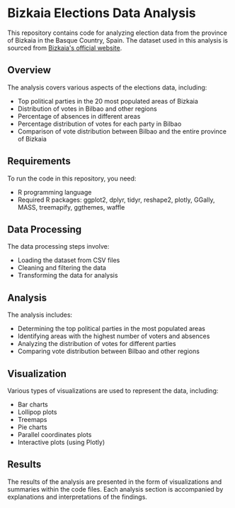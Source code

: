 # Bizkaia Elections Data Analysis

This repository contains code for analyzing election data from the province of Bizkaia in the Basque Country, Spain. The dataset used in this analysis is sourced from [Bizkaia's official website](https://apli.bizkaia.eus/apps/seguru/el23/es).

## Overview

The analysis covers various aspects of the elections data, including:

- Top political parties in the 20 most populated areas of Bizkaia
- Distribution of votes in Bilbao and other regions
- Percentage of absences in different areas
- Percentage distribution of votes for each party in Bilbao
- Comparison of vote distribution between Bilbao and the entire province of Bizkaia

## Requirements

To run the code in this repository, you need:

- R programming language
- Required R packages: ggplot2, dplyr, tidyr, reshape2, plotly, GGally, MASS, treemapify, ggthemes, waffle

## Data Processing

The data processing steps involve:

- Loading the dataset from CSV files
- Cleaning and filtering the data
- Transforming the data for analysis

## Analysis

The analysis includes:

- Determining the top political parties in the most populated areas
- Identifying areas with the highest number of voters and absences
- Analyzing the distribution of votes for different parties
- Comparing vote distribution between Bilbao and other regions

## Visualization

Various types of visualizations are used to represent the data, including:

- Bar charts
- Lollipop plots
- Treemaps
- Pie charts
- Parallel coordinates plots
- Interactive plots (using Plotly)

## Results

The results of the analysis are presented in the form of visualizations and summaries within the code files. Each analysis section is accompanied by explanations and interpretations of the findings.
